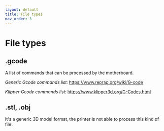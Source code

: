```yaml
---
layout: default
title: File types
nav_order: 3
---
```


# File types

## .gcode

A list of commands that can be processed by the motherboard.

*Generic Gcode commands list:*
https://www.reprap.org/wiki/G-code

*Klipper Gcode commands list:*
https://www.klipper3d.org/G-Codes.html


## .stl, .obj

It's a generic 3D model format, the printer is not able to process this kind of file.

